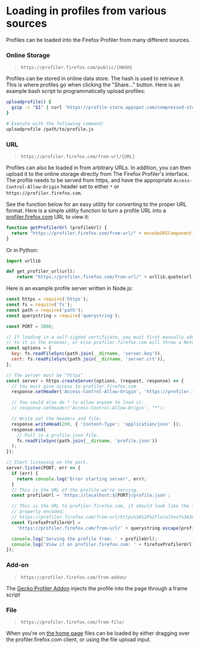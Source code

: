 # Loading in profiles from various sources

Profiles can be loaded into the Firefox Profiler from many different sources.

### Online Storage

> `https://profiler.firefox.com/public/{HASH}`

Profiles can be stored in online data store. The hash is used to retrieve it. This is where profiles go when clicking the "Share..." button. Here is an example bash script to programmatically upload profiles:

```bash
uploadprofile() {
  gzip -c "$1" | curl 'https://profile-store.appspot.com/compressed-store' --compressed --data-binary @- | awk '{print "Hosted at: https://profiler.firefox.com/public/"$1}'
}

# Execute with the following command:
uploadprofile /path/to/profile.js
```

### URL

> `https://profiler.firefox.com/from-url/{URL}`

Profiles can also be loaded in from arbitrary URLs. In addition, you can then upload it to the online storage directly from The Firefox Profiler's interface. The profile needs to be served from https, and have the appropriate `Access-Control-Allow-Origin` header set to either `*` or `https://profiler.firefox.com`.

See the function below for an easy utility for converting to the proper URL format. Here is a simple utility function to turn a profile URL into a [profiler.firefox.com](https://profiler.firefox.com) URL to view it:

```js
function getProfilerUrl (profileUrl) {
  return "https://profiler.firefox.com/from-url/" + encodeURIComponent(profileUrl)};
}
```

Or in Python:

```python
import urllib

def get_profiler_url(url):
    return "https://profiler.firefox.com/from-url/" + urllib.quote(url, safe="")
```

Here is an example profile server written in Node.js:

```js
const https = require('https');
const fs = require('fs');
const path = require('path');
const querystring = require('querystring');

const PORT = 3000;

// If loading in a self-signed certificate, you must first manually add an exception
// to it in the browser, or else profiler.firefox.com will throw a NetworkError error.
const options = {
  key: fs.readFileSync(path.join(__dirname, 'server.key')),
  cert: fs.readFileSync(path.join(__dirname, 'server.crt')),
};

// The server must be "https"
const server = https.createServer(options, (request, response) => {
  // You must give access to profiler.firefox.com
  response.setHeader('Access-Control-Allow-Origin', 'https://profiler.firefox.com');

  // You could also do * to allow anyone to load it:
  // response.setHeader('Access-Control-Allow-Origin', "*");

  // Write out the headers and file:
  response.writeHead(200, { 'Content-Type': 'application/json' });
  response.end(
    // Pull in a profile.json file.
    fs.readFileSync(path.join(__dirname, 'profile.json'))
  );
});

// Start listening on the port.
server.listen(PORT, err => {
  if (err) {
    return console.log('Error starting server', err);
  }
  // This is the URL of the profile we're serving.
  const profileUrl = `https://localhost:${PORT}/profile.json`;

  // This is the URL to profiler.firefox.com, it should look like the following when
  // properly encoded:
  // https://profiler.firefox.com/from-url/https%3A%2F%2Flocalhost%3A3000%2Fprofile.json
  const firefoxProfilerUrl =
    'https://profiler.firefox.com/from-url/' + querystring.escape(profileUrl);

  console.log('Serving the profile from: ' + profileUrl);
  console.log('View it on profiler.firefox.com: ' + firefoxProfilerUrl);
});
```

### Add-on

> `https://profiler.firefox.com/from-addon/`

The [Gecko Profiler Addon][Gecko Profiler Addon] injects the profile into the page through a frame script

### File

> `https://profiler.firefox.com/from-file/`

When you're on [the home page](https://profiler.firefox.com) files can be loaded by either dragging over the profiler.firefox.com client, or using the file upload input.

[Gecko Profiler Addon]: https://github.com/devtools-html/Gecko-Profiler-Addon
